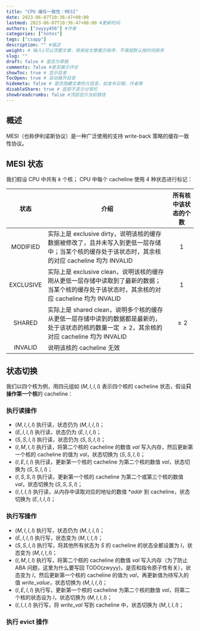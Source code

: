 ```yaml
---
title: "CPU 缓存一致性：MESI"
date: 2023-06-07T10:36:47+08:00
lastmod: 2023-06-07T10:36:47+08:00 #更新时间
authors: ["zwyyy456"] #作者
categories: ["notes"]
tags: ["csapp"]
description: "" #描述
weight: # 输入1可以顶置文章，用来给文章展示排序，不填就默认按时间排序
slug: ""
draft: false # 是否为草稿
comments: false #是否展示评论
showToc: true # 显示目录
TocOpen: true # 自动展开目录
hidemeta: false # 是否隐藏文章的元信息，如发布日期、作者等
disableShare: true # 底部不显示分享栏
showbreadcrumbs: false #顶部显示当前路径
---
```

## 概述

MESI（也称伊利诺斯协议）是一种广泛使用的支持 write-back 策略的缓存一致性协议。

## MESI 状态

我们假设 CPU 中共有 $k$ 个核；
CPU 中每个 cacheline 使用 $4$ 种状态进行标记：

| 状态 | 介绍 | 所有核中该状态的个数
|:-: | - | :-: |
| MODIFIED | 实际上是 exclusive dirty，说明该核的缓存数据被修改了，且并未写入到更低一层存储中；当某个核的缓存处于该状态时，其余核的对应 cacheline 均为 INVALID | 1 |
| EXCLUSIVE | 实际上是 exclusive clean，说明该核的缓存刚从更低一层存储中读取到了最新的数据；当某个核的缓存处于该状态时，其余核的对应 cacheline 均为 INVALID | 1 |
| SHARED | 实际上是 shared clean，说明多个核的缓存从更低一层存储中读到的数据都是最新的，处于该状态的核的数量一定 $\geq 2$，其余核的对应 cacheline 均为 INVALID | $\geq 2$ |
| INVALID | 说明该核的 cacheline 无效 | |

## 状态切换

我们以四个核为例，用四元组如 $(M, I, I, I)$ 表示四个核的 cacheline 状态，假设**只操作第一个核**的 cacheline：

### 执行读操作

- $(M,I,I,I)$ 执行读，状态仍为 $(M, I, I, I)$；
- $(E,I,I,I)$ 执行读，状态仍为 $(E, I, I, I)$；
- $(S,S,I,I)$ 执行读，状态仍为 $(S, S, I, I)$；
- $(I,M,I,I)$ 执行读，将第二个核的 cacheline 的数值 $val$ 写入内存，然后更新第一个核的 cacheline 的值为 $val$，状态切换为 $(S,S,I,I)$；
- $(I,E,I,I)$ 执行读，更新第一个核的 cacheline 为第二个核的数值 $val$，状态切换为 $(S,S,I,I)$；
- $(I,S,S,I)$ 执行读，更新第一个核的 cacheline 为第二个或第三个核的数值 $val$，状态切换为 $(S,S,S,I)$；
- $(I,I,I,I)$ 执行读，从内存中读取对应的地址的数值 $*addr$ 到 cacheline，状态切换为 $(E, I, I, I)$；

### 执行写操作

- $(M,I,I,I)$ 执行写，状态仍为 $(M, I, I, I)$；
- $(E,I,I,I)$ 执行写，状态变为 $(M, I, I, I)$；
- $(S,S,I,I)$ 执行写，将其他所有状态为 $S$ 的 cacheline 的状态全都设置为 $I$，状态变为 $(M, I, I, I)$；
- $(I,M,I,I)$ 执行写，将第二个核的 cacheline 的数值 $val$ 写入内存（为了防止 ABA 问题，这里为什么要写回 TODO(zwyyy)，是否和指令原子性有关），状态变为 $I$，然后更新第一个核的 cacheline 的值为 $val$，再更新值为待写入的值 $write$_$value$，状态切换为 $(M,I,I,I)$；
- $(I,E,I,I)$ 执行写，更新第一个核的 cacheline 为第二个核的数值 $val$，将第二个核的状态设为 $I$，状态切换为 $(M,I,I,I)$；
- $(I,I,I,I)$ 执行写，将 $write$_$val$ 写到 cacheline 中，状态切换为 $(M, I, I, I)$；

### 执行 evict 操作




